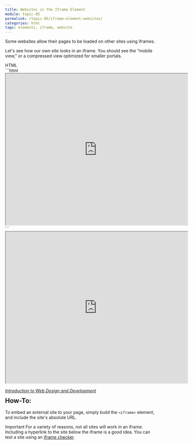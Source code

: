 ```yaml
---
title: Websites in the Iframe Element
module: topic-05
permalink: /topic-05/iframe-element-websites/
categories: html
tags: elements, iframe, website
---
```


<div class="divider-heading"></div>

Some websites allow their pages to be loaded on other sites using iframes.

Let's see how our own site looks in an iframe. You should see the “mobile view,” or a compressed view optimized for smaller portals.


<div id="code-heading">HTML</div>
```html
<iframe src="https://media-ed-online.github.io/intro-web-dev/" width="600px" height="500px"></iframe>
```


<div class="external-embed" style="width: 600px; height: 500px;">
  <iframe src="https://media-ed-online.github.io/intro-web-dev/" width="100%" height="500px"></iframe>
  <p><a href="https://media-ed-online.github.io/intro-web-dev/" target="_blank"><cite>Introduction to Web Design and Development</cite></a></p>
</div>


<br>


<div class="divider-pg"></div>


## How-To:
To embed an external site to your page, simply build the `<iframe>` element, and include the site's absolute URL.

<span class="label label-danger">Important</span> For a variety of reasons, not all sites will work in an iframe. Including a hyperlink to the site below the iframe is a good idea. You can test a site using an <a href="http://www.tinywebgallery.com/blog/advanced-iframe/free-iframe-checker" target="_blank">iframe checker</a>.
